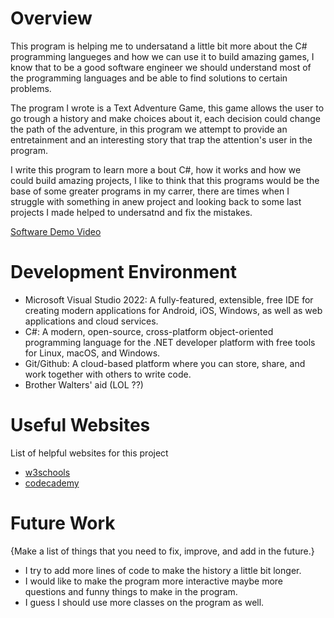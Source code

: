 # Overview

This program is helping me to undersatand a little bit more about the C# programming langueges and how we can use it to build amazing games, I know that to be a good software engineer we
should understand most of the programming languages and be able to find solutions to certain problems.

The program I wrote is a Text Adventure Game, this game allows the user to go trough a history and make choices about it, each decision could change the path of the adventure, in this program
we attempt to provide an entretainment and an interesting story that trap the attention's user in the program. 

I write this program to learn more a bout C#, how it works and how we could build amazing projects, I like to think that this programs would be the base of some greater programs in my carrer,
there are times when I struggle with something in anew project and looking back to some last projects I made helped to undersatnd and fix the mistakes. 

[Software Demo Video](https://www.youtube.com/watch?v=lt5JHPIvQxE&feature=youtu.be)

# Development Environment

* Microsoft Visual Studio 2022: A fully-featured, extensible, free IDE for creating modern applications for Android, iOS, Windows, as well as web applications and cloud services. 
* C#: A modern, open-source, cross-platform object-oriented programming language for the .NET developer platform with free tools for Linux, macOS, and Windows.
* Git/Github: A cloud-based platform where you can store, share, and work together with others to write code.
* Brother Walters' aid (LOL ??)

# Useful Websites

List of helpful websites for this project 

- [w3schools](https://www.w3schools.com/cs/index.php)
- [codecademy](https://www.codecademy.com/learn/learn-c-sharp)

# Future Work

{Make a list of things that you need to fix, improve, and add in the future.}

- I try to add more lines of code to make the history a little bit longer.
- I would like to make the program more interactive maybe more questions and funny things to make in the program. 
- I guess I should use more classes on the program as well. 